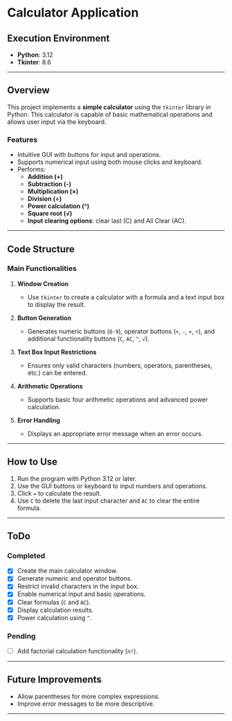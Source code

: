# **Calculator Application**

## **Execution Environment**
- **Python**: 3.12  
- **Tkinter**: 8.6  

---

## **Overview**
This project implements a **simple calculator** using the `tkinter` library in Python. 
This calculator is capable of basic mathematical operations and allows user input via the keyboard.

### **Features**
- Intuitive GUI with buttons for input and operations.
- Supports numerical input using both mouse clicks and keyboard.
- Performs:
  - **Addition (+)**  
  - **Subtraction (-)**  
  - **Multiplication (×)**  
  - **Division (÷)**  
  - **Power calculation (^)**  
  - **Square root (√)**  
  - **Input clearing options**: clear last (C) and All Clear (AC).

---

## **Code Structure**
### **Main Functionalities**
1. **Window Creation**  
   - Use `tkinter` to create a calculator with a formula and a text input box to display the result.

2. **Button Generation**  
   - Generates numeric buttons (`0-9`), operator buttons (`+`, `-`, `×`, `÷`), and additional functionality buttons (`C`, `AC`, `^`, `√`).

3. **Text Box Input Restrictions**  
   - Ensures only valid characters (numbers, operators, parentheses, etc.) can be entered.

4. **Arithmetic Operations**  
   - Supports basic four arithmetic operations and advanced power calculation.

5. **Error Handling**  
   - Displays an appropriate error message when an error occurs.

---

## **How to Use**
1. Run the program with Python 3.12 or later.
2. Use the GUI buttons or keyboard to input numbers and operations.
3. Click `=` to calculate the result.
4. Use `C` to delete the last input character and `AC` to clear the entire formula.

---

## **ToDo**
### **Completed**
- [x] Create the main calculator window.
- [x] Generate numeric and operator buttons.
- [x] Restrict invalid characters in the input box.
- [x] Enable numerical input and basic operations.
- [x] Clear formulas (`C` and `AC`).
- [x] Display calculation results.
- [x] Power calculation using `^`.

### **Pending**
- [ ] Add factorial calculation functionality (`n!`).

---

## **Future Improvements**
- Allow parentheses for more complex expressions.
- Improve error messages to be more descriptive.

---
